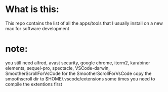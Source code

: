 # What is this:
This repo contains the list of all the apps/tools that I usually install on a new mac for software development

# note:
you still need alfred, avast security, google chrome, iterm2, karabiner elements, sequel-pro, spectacle, VSCode-darwin, SmootherScrollForVsCode
for the SmootherScrollForVsCode
copy the smoothscroll dir to
$HOME/.vscode/extensions
some times you need to compile the extentions first

